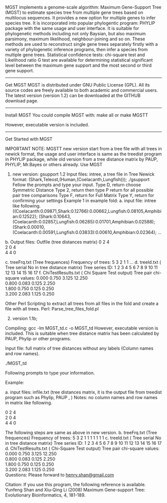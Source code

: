 MGST  implements a genome-scale algorithm: Maximum Gene-Support Tree (MGST) to estimate species tree from multiple gene trees based on multilocus sequences. It provides a new option for multiple genes to infer species tree. It is incorporated into popular phylogentic program: PHYLIP package with the same usage and user interface. It is suitable for phylogenetic methods including not only Baysian, but also maximum parsimony, maximum likelihood, neighbour-joining and so on. These methods are used to reconstruct single gene trees separately firstly with a variety of phylogenetic inference programs, then infer a species from multiple gene trees. Statistical confidence tests: chi-square test and Likelihood ratio G test are available for determining statistical significant level between the maximum gene support and the most second or third gene support. 
________________________________________
Get MGST
MGST is distributed under GNU Public License (GPL). All its source codes are freely available to both academic and commercial users. The latest version (version 1.2)  can be downloaded at the GITHUB download page. 
________________________________________
Install MGST
You could compile MGST with: 
make all
or 
 make MGSTT

However, executable version is included.
________________________________________
Get Started with MGST

IMPORTANT NOTE: 
 MGSTT new version start from a tree file with all trees in newick format,  the usage and user interface is same as the  treedist program in PHYLIP package, while old version from a tree distance matrix by PAUP, PHYLIP, Mr.Bayes or others already.
Use MGST 
1. new version: gsupport 1.2
Input files: intree, a tree file in Tree Newick format:
(Shark,Teleost,(Human,(Coelacanth,Lungfish)));
./gsupport
Fellow the prompts and type your input.
Type D, return  choose Symmetric Distance
Type 2,  return then type P  return for all possible pair tree comparisons
Type F, return  for Full Matrix
Type Y,  return for confirming your settings
Example 1 in example fold:
a. input file: intree like following.
((Coelacanth:0.09871,Shark:0.12766):0.00662,Lungfish:0.08105,Amphibian:0.12522);
(Shark:0.10643,(Coelacanth:0.02857,Lungfish:0.06285):0.01701,Amphibian:0.02588);
(Shark:0.00010,(Coelacanth:0.00591,Lungfish:0.03833):0.00610,Amphibian:0.02364);
...

b. Output files: Outfile (tree distances matrix)
0  2  4   
2  0  4  
4  4  0  

c. treeFrq.txt (Tree frequences)
Frequency of trees: 
    5
    3
    2
    1
    1
...
d. treeId.txt ( Tree serial No in tree distance matrix)
Tree series ID:
    1    2    3    4    5
    6    7    8
    9   10
   11
   12
   13
   14
   15
   16
   17
f. ChiTestResults.txt ( Chi Square Test output)
Tree pair chi-square values:
 0.000    0.750    3.125    12.250   
 0.800    0.083    0.125    2.250   
 1.800    0.750    0.125    0.250   
 3.200    2.083    1.125    0.250   

Other Perl Scripting to extract all trees from all files in the fold and create a file with all trees.
Perl: Parse_tree_files_fold.pl

2.  version 1.1b;

Compiling: gcc -lm MGST_td.c  -o MGST_td
However, executable version is included.
This is suitable when  tree distance matrix has  been calculated by PAUP, Phylip or other programs.

 Input file: full matrix of tree distances without any labels (Column names and row names).

./MGST_td

Following prompts to type your information.

Example:

a. input files: infile.txt (tree distances matrix, it is the output file from treedist program such as Phylip, PAUP , )
Notes: no column names and row names  in matrix like following.

0  2  4   
2  0  4  
4  4  0  

The following steps are same as above in new version.
b. treeFrq.txt (Tree frequences)
Frequency of trees: 
    5
    3
    2
    1
    1
    1
    1
    1
    1
    1
c. treeId.txt ( Tree serial No in tree distance matrix)
Tree series ID:
    1    2    3    4    5
    6    7    8
    9   10
   11
   12
   13
   14
   15
   16
   17
d. ChiTestResults.txt ( Chi-Square Test output)
Tree pair chi-square values:
 0.000    0.750    3.125    12.250   
 0.800    0.083    0.125    2.250   
 1.800    0.750    0.125    0.250   
 3.200    2.083    1.125    0.250   
Questions:  Please forward to henry.shan@gmail.com

Citation:
If you use this program, the following reference is available.
Yunfeng Shan and Xiu-Qing Li (2008) Maximum Gene-support Tree:  Evolutionary Bioinformatics, 4, 181-189.

